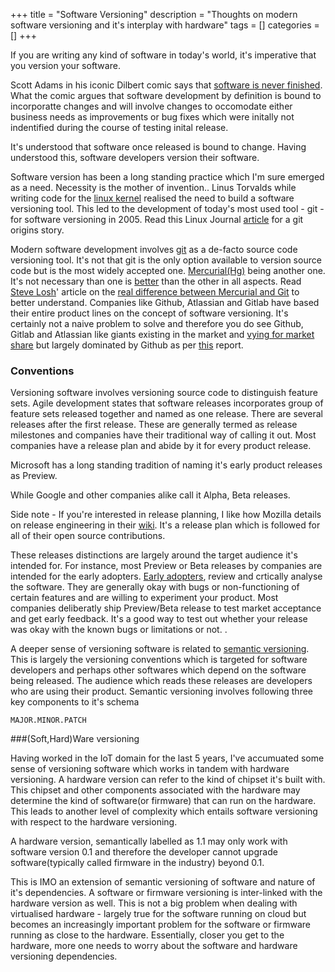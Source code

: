 +++
title = "Software Versioning"
description = "Thoughts on modern software versioning and it's interplay with hardware"
tags = []
categories = []
+++

If you are writing any kind of software in today's world, it's imperative that you version your software.

Scott Adams in his iconic Dilbert comic says that [software is never finished](https://dilbert.com/strip/2017-10-02). What the comic argues that software development by definition is bound to incorporatte changes and will involve changes to occomodate either business needs as improvements or bug fixes which were initally not indentified during the course of testing inital release.

It's understood that software once released is bound to change. Having understood this, software developers version their software.

Software version has been a long standing practice which I'm sure emerged as a need. Necessity is the mother of invention.. Linus Torvalds while writing code for the [linux kernel](https://git-scm.com/book/en/v2/Getting-Started-A-Short-History-of-Git) realised the need to build a software versioning tool. This led to the development of today's most used tool - git - for software versioning in 2005. Read this Linux Journal [article](https://www.linuxjournal.com/content/git-origin-story) for a git origins story.

Modern software development involves [git](https://git-scm.com) as a de-facto source code versioning tool. It's not that git is the only option available to version source code but is the most widely accepted one. [Mercurial(Hg)](https://www.mercurial-scm.org) being another one. It's not necessary than one is [better](https://www.atlassian.com/blog/git/git-vs-mercurial-why-git) than the other in all aspects. Read [Steve Losh](http://stevelosh.com)' article on the [real difference between Mercurial and Git](http://stevelosh.com/blog/2010/01/the-real-difference-between-mercurial-and-git/) to better understand. Companies like Github, Atlassian and Gitlab have based their entire product lines on the concept of software versioning. It's certainly not a naive problem to solve and therefore you do see Github, Gitlab and Atlassian like giants existing in the market and [vying for market share](https://www.infoworld.com/article/3123244/application-development/enterprise-repo-wars-github-vs-gitlab-vs-bitbucket.html) but largely dominated by Github as per  [this](https://www.datanyze.com/market-share/source-code-management/git-market-share) report.

### Conventions

Versioning software involves versioning source code to distinguish feature sets. Agile development states that software releases incorporates group of feature sets released together and named as one release. There are several releases after the first release. These are generally termed as release milestones and companies have their traditional way of calling it out. Most companies have a release plan and abide by it for every product release.

Microsoft has a long standing tradition of naming it's early product releases as Preview.

While Google and other companies alike call it Alpha, Beta releases. 

Side note - If you're interested in release planning, I like how Mozilla details on release engineering in their [wiki](https://wiki.mozilla.org/ReleaseEngineering). It's a release plan which is followed for all of their open source contributions.

These releases distinctions are largely around the target audience it's intended for. For instance, most Preview or Beta releases by companies are intended for the early adopters. [Early adopters](https://en.wikipedia.org/wiki/Early_adopter), review and crtically analyse the software. They are generally okay with bugs or non-functioning of certain features and are willing to experiment your product. Most companies deliberatly ship Preview/Beta release to test market acceptance and get early feedback. It's a good way to test out whether your release was okay with the known bugs or limitations or not. <insert a link of a practice in product engineering if there exists one related to feedback or early adopters>.

A deeper sense of versioning software is related to [semantic versioning](https://semver.org). This is largely the versioning conventions which is targeted for software developers and perhaps other softwares which depend on the software being released. The audience which reads these releases are developers who are using their product. Semantic versioning involves following three key components to it's schema

`MAJOR.MINOR.PATCH` 

###(Soft,Hard)Ware versioning

Having worked in the IoT domain for the last 5 years, I've accumuated some sense of versioning software which works in tandem with hardware versioning. A hardware version can refer to the kind of chipset it's built with. This chipset and other components associated with the hardware may determine the kind of software(or firmware) that can run on the hardware. This leads to another level of complexity which entails software versioning with respect to the hardware versioning.

 A hardware version, semantically labelled as 1.1 may only work with software version 0.1 and therefore the developer cannot upgrade software(typically called firmware in the industry) beyond 0.1. 

This is IMO an extension of semantic versioning of software and nature of it's dependencies. A software or firmware versioning is inter-linked with the hardware version as well. This is not a big problem when dealing with virtualised hardware - largely true for the software running on cloud but becomes an increasingly important problem for the software or firmware running as close to the hardware. Essentially, closer you get to the hardware, more one needs to worry about the software and hardware versioning dependencies.
